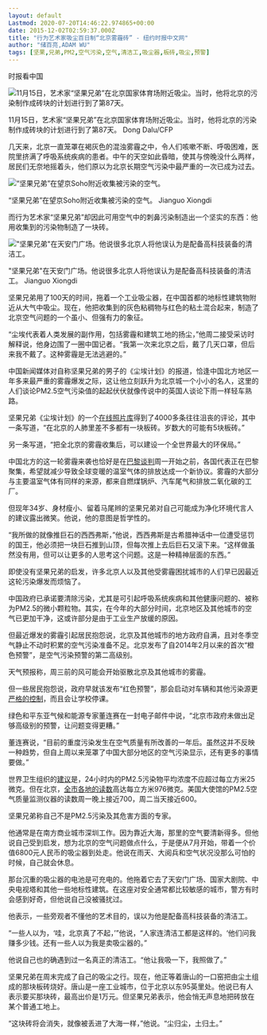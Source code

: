 ```yaml
---
layout: default
Lastmod: 2020-07-20T14:46:22.974865+00:00
date: 2015-12-02T02:59:37.000Z
title: "行为艺术家吸尘百日制“北京雾霾砖” - 纽约时报中文网"
author: "储百亮,ADAM WU"
tags: [坚果,兄弟,PM2,空气污染,空气,清洁工,吸尘器,板砖,吸尘,预警]
---
```


时报看中国

![11月15日，艺术家“坚果兄弟”在北京国家体育场附近吸尘。当时，他将北京的污染制作成砖块的计划进行到了第87天。](https://images.weserv.nl/?url=https%3A//static01.nyt.com/images/2015/12/01/world/asia/02chinabrick-01/02chinabrick-01-master1050.jpg)

11月15日，艺术家“坚果兄弟”在北京国家体育场附近吸尘。当时，他将北京的污染制作成砖块的计划进行到了第87天。 Dong Dalu/CFP

几天来，北京一直笼罩在褐灰色的混浊雾霾之中，令人们咳嗽不断、呼吸困难，医院里挤满了呼吸系统疾病的患者。中午的天空如此昏暗，使其与傍晚没什么两样，居民们无奈地摇着头，他们原以为北京长期空气污染中最严重的一次已成为过去。

![“坚果兄弟”在望京Soho附近收集被污染的空气。](https://images.weserv.nl/?url=https%3A//static01.nyt.com/images/2015/12/02/world/asia/02chinabrick-02/02chinabrick-02-master1050.jpg)

“坚果兄弟”在望京Soho附近收集被污染的空气。 Jianguo Xiongdi

而行为艺术家“坚果兄弟”却因此可用空气中的刺鼻污染制造出一个坚实的东西：他用收集到的污染物制造了一块砖。

!["坚果兄弟"在天安门广场。他说很多北京人将他误认为是配备高科技装备的清洁工。](https://images.weserv.nl/?url=https%3A//static01.nyt.com/images/2015/12/01/world/asia/02chinabrick-03/02chinabrick-03-master1050.jpg)

"坚果兄弟"在天安门广场。他说很多北京人将他误认为是配备高科技装备的清洁工。 Jianguo Xiongdi

坚果兄弟用了100天的时间，拖着一个工业吸尘器，在中国首都的地标性建筑物附近从大气中吸尘。现在，他把收集到的灰色粘稠物与红色的粘土混合起来，制造了北京空气问题的一个虽小、但强有力的象征。

“尘埃代表着人类发展的副作用，包括雾霾和建筑工地的扬尘，”他周二接受采访时解释说，他身边围了一圈中国记者。“我第一次来北京之后，戴了几天口罩，但后来我不戴了。这种雾霾是无法逃避的。”

中国新闻媒体对自称坚果兄弟的男子的《尘埃计划》的报道，恰逢中国北方地区一年多来最严重的雾霾爆发之际，这让他立刻跃升为北京城一个小小的名人，这里的人们谈论PM2.5空气污染值的起起伏伏就像传说中的英国人谈论下雨一样轻车熟路。

坚果兄弟《尘埃计划》的一个[在线照片库](http://news.qq.com/a/20151130/045666.htm#p=1)得到了4000多条往往沮丧的评论，其中一条写道，“在北京的人肺里差不多都有一块板砖。岁数大的可能有5块板砖。”

另一条写道，“把全北京的雾霾收集后，可以建设一个全世界最大的环保局。”

中国北方的这一轮雾霾来袭也恰好是在[巴黎谈判](http://cn.nytimes.com/world/20151201/c01prexy/)周一开始之前，各国代表正在巴黎聚集，希望就减少导致全球变暖的温室气体的排放达成一个新协议。雾霾的大部分与主要温室气体有同样的来源，都来自燃煤锅炉、汽车尾气和排放二氧化碳的工厂。

但现年34岁、身材瘦小、留着马尾辫的坚果兄弟对自己可能成为净化环境代言人的建议露出微笑。他说，他的意图是哲学性的。

“我所做的就像推巨石的西西弗斯，”他说，西西弗斯是古希腊神话中一位遭受惩罚的国王，他必须把一块巨石推到山顶，但每次推上去后巨石又滚下来。“这样做虽然没有用，但可以让更多的人思考这个问题。这是一种精神层面的东西。”

即使没有坚果兄弟的启发，许多北京人以及其他受雾霾困扰城市的人们早已因最近这轮污染爆发而烦恼了。

中国政府已承诺要清除污染，尤其是可引起呼吸系统疾病和其他健康问题的、被称为PM2.5的微小颗粒物。其实，在今年的大部分时间，北京地区及其他城市的空气已更加干净，这或许部分是由于工业生产放缓的原因。

但最近爆发的雾霾引起居民抱怨说，北京及其他城市的地方政府自满，且对冬季空气静止不动时积累的空气污染准备不足。北京发布了自2014年2月以来的首次“橙色预警”，是空气污染预警的第二高级别。

天气预报称，周三前的风可能会开始驱散北京及其他城市的雾霾。

但一些居民抱怨说，政府早就该发布“红色预警”，那会启动对车辆和其他污染源更[严格的控制](http://www.bjmemc.com.cn/g327/s962/t1866.aspx)，而且会让学校停课。

绿色和平东亚气候和能源专家董连赛在一封电子邮件中说，“北京市政府未做出足够高级别的预警，让问题变得更糟。”

董连赛说，“目前的重度污染发生在空气质量有所改善的一年后。虽然这并不反映一种趋势，但自上周以来笼罩了中国大部分地区的空气污染显示，还有更多的事情要做。”

世界卫生组织的[建议](http://apps.who.int/iris/bitstream/10665/69477/1/WHO_SDE_PHE_OEH_06.02_eng.pdf)是，24小时内的PM2.5污染物平均浓度不应超过每立方米25微克。但在北京，[全市各地的读数](http://zx.bjmemc.com.cn/)高达每立方米976微克。美国大使馆的PM2.5空气质量监测仪器的读数周一晚上接近700，周二当天接近600。

坚果兄弟称自己不是PM2.5污染及其危害方面的专家。

他通常是在南方商业城市深圳工作。因为靠近大海，那里的空气要清新得多。但他说自己受到启发，想为北京的空气问题做点什么，于是便从7月开始，带着一个价值6800元人民币的吸尘器到处走。他说在雨天、大阅兵和空气状况没那么可怕的时候，自己就会休息。

那台沉重的吸尘器的电池是可充电的。他拖着它去了天安门广场、国家大剧院、中央电视塔和其他一些地标性建筑。在这座对安全通常都比较敏感的城市，警方有时会感到好奇，但他说自己没被骚扰过。

他表示，一些旁观者不懂他的艺术目的，误以为他是配备高科技装备的清洁工。

“一些人以为，‘哇，北京真了不起，’”他说，“人家连清洁工都是这样的。‘他们问我赚多少钱。还有一些人以为我是卖吸尘器的。”

他说自己也的确遇到过一名真正的清洁工。“他让我吸一下，我照做了。”

坚果兄弟在周末完成了自己的吸尘之行。现在，他正等着唐山的一口窑把由尘土组成的那块板砖烧好。唐山是一座工业城市，位于北京以东95英里处。他说已有人表示要买那块砖，最高出价是1万元。但坚果兄弟表示，他会悄无声息地把砖放在某个普通工地上。

“这块砖将会消失，就像被丢进了大海一样，”他说。“尘归尘，土归土。”

